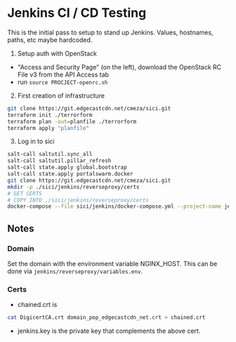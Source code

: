 # Jenkins CI / CD Testing

This is the initial pass to setup to stand up Jenkins.
Values, hostnames, paths, etc maybe hardcoded.

1. Setup auth with OpenStack
  * "Access and Security Page" (on the left), download the OpenStack RC File v3 from the API Access tab
  * run `source PROCJECT-openrc.sh`
2. First creation of infrastructure
```sh
git clone https://git.edgecastcdn.net/cmeza/sici.git
terraform init ./terrorform
terraform plan -out=planfile ./terrorform
terraform apply "planfile"
```
3. Log in to sici
```sh
salt-call saltutil.sync_all
salt-call saltutil.pillar_refresh
salt-call state.apply global.bootstrap
salt-call state.apply portalswarm.docker
git clone https://git.edgecastcdn.net/cmeza/sici.git
mkdir -p ./sici/jenkins/reverseproxy/certs
# GET CERTS
# COPY INTO ./sici/jenkins/reverseproxy/certs
docker-compose --file sici/jenkins/docker-compose.yml --project-name jenkins up -d
```

## Notes

### Domain

Set the domain with the environment variable NGINX_HOST. This can be done via `jenkins/reverseproxy/variables.env`.

### Certs

* chained.crt is
```sh
cat DigicertCA.crt domain_pop_edgecastcdn_net.crt > chained.crt
```

* jenkins.key is the private key that complements the above cert.
